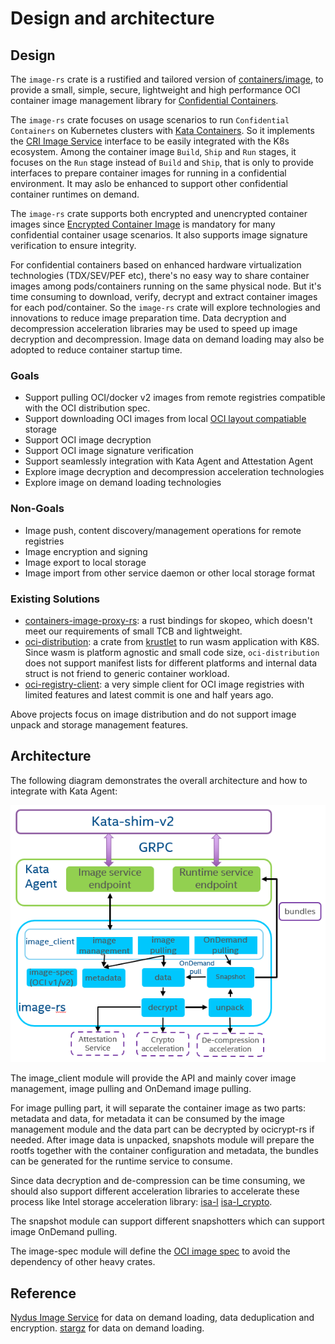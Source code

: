 # Design and architecture

## Design
The `image-rs` crate is a rustified and tailored version of [containers/image](https://github.com/containers/image),
to provide a small, simple, secure, lightweight and high performance OCI container image management library for
[Confidential Containers](https://github.com/confidential-containers).

The `image-rs` crate focuses on usage scenarios to run `Confidential Containers` on Kubernetes clusters with
[Kata Containers](https://katacontainers.io/). So it implements the
[CRI Image Service](https://github.com/kubernetes/cri-api/blob/master/pkg/apis/runtime/v1alpha2/api.proto#L119)
interface to be easily integrated with the K8s ecosystem. Among the container image `Build`, `Ship` and `Run` stages,
it focuses on the `Run` stage instead of `Build` and `Ship`, that is only to provide interfaces to prepare container
images for running in a confidential environment. It may aslo be enhanced to support other confidential container
runtimes on demand.

The `image-rs` crate supports both encrypted and unencrypted container images since
[Encrypted Container Image](https://github.com/opencontainers/artifacts/pull/15)
is mandatory for many confidential container usage scenarios. It also supports image signature verification to ensure
integrity.

For confidential containers based on enhanced hardware virtualization technologies (TDX/SEV/PEF etc), there's no easy
way to share container images among pods/containers running on the same physical node. But it's time consuming to
download, verify, decrypt and extract container images for each pod/container. So the `image-rs` crate will explore
technologies and innovations to reduce image preparation time. Data decryption and decompression acceleration libraries
may be used to speed up image decryption and decompression. Image data on demand loading may also be adopted to reduce
container startup time.

### Goals
 * Support pulling OCI/docker v2 images from remote registries compatible with the OCI distribution spec.
 * Support downloading OCI images from local [OCI layout compatiable](https://github.com/opencontainers/image-spec/blob/main/image-layout.md) storage
 * Support OCI image decryption
 * Support OCI image signature verification
 * Support seamlessly integration with Kata Agent and Attestation Agent
 * Explore image decryption and decompression acceleration technologies
 * Explore image on demand loading technologies

### Non-Goals
 * Image push, content discovery/management operations for remote registries
 * Image encryption and signing
 * Image export to local storage
 * Image import from other service daemon or other local storage format

### Existing Solutions
 * [containers-image-proxy-rs](https://github.com/containers/containers-image-proxy-rs): a rust bindings for skopeo,
   which doesn't meet our requirements of small TCB and lightweight.
 * [oci-distribution](https://github.com/krustlet/oci-distribution): a crate from
   [krustlet](https://github.com/krustlet/krustlet) to run wasm application with K8S. Since wasm is platform agnostic
   and small code size, `oci-distribution` does not support manifest lists for different platforms and internal data
   struct is not friend to generic container workload.
 * [oci-registry-client](https://github.com/ecarrara/oci-registry-client): a very simple client for OCI image registries
   with limited features and latest commit is one and half years ago.

Above projects focus on image distribution and do not support image unpack and storage management features.

## Architecture
The following diagram demonstrates the overall architecture and how to
integrate with Kata Agent:

![Architecture](images/architecture.png)

The image_client module will provide the API and mainly cover image management,
image pulling and OnDemand image pulling.

For image pulling part, it will separate the container image as two parts:
metadata and data, for metadata it can be consumed by the image management
module and the data part can be decrypted by ocicrypt-rs if needed. After
image data is unpacked, snapshots module will prepare the rootfs together with
the container configuration and metadata, the bundles can be generated for the
runtime service to consume.

Since data decryption and de-compression can be time consuming, we should also
support different acceleration libraries to accelerate these process like
Intel storage acceleration library:
[isa-l](https://github.com/intel/isa-l)
[isa-l_crypto](https://github.com/intel/isa-l_crypto).

The snapshot module can support different snapshotters which can support
image OnDemand pulling.

The image-spec module will define the [OCI image spec](https://github.com/opencontainers/image-spec)
to avoid the dependency of other heavy crates.

## Reference
[Nydus Image Service](https://github.com/dragonflyoss/image-service) for data on demand loading, data deduplication and encryption.
[stargz](https://github.com/containerd/stargz-snapshotter) for data on demand loading.
